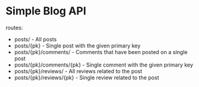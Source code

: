 # Simple Blog API

routes:
  - posts/                   - All posts
  - posts/{pk}               - Single post with the given primary key
  - posts/{pk}/comments/     - Comments that have been posted on a single post
  - posts/{pk}/comments/{pk} - Single comment with the given primary key
  - posts/{pk}/reviews/      - All reviews related to the post
  - posts/{pk}/reviews/{pk}  - Single review related to the post
  
